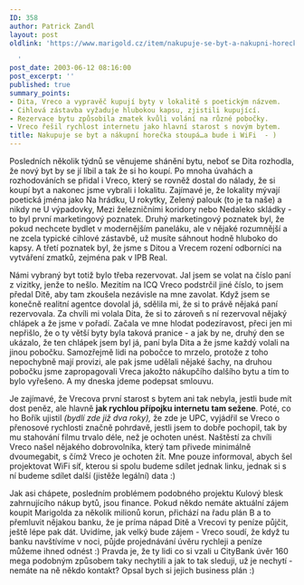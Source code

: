 ```yaml
---
ID: 358
author: Patrick Zandl
layout: post
oldlink: 'https://www.marigold.cz/item/nakupuje-se-byt-a-nakupni-horecka-stoupa-a-bude-i-wifi

  '
post_date: 2003-06-12 08:16:00
post_excerpt: ''
published: true
summary_points:
- Dita, Vreco a vypravěč kupují byty v lokalitě s poetickým názvem.
- Cihlová zástavba vyžaduje hlubokou kapsu, zjistili kupující.
- Rezervace bytu způsobila zmatek kvůli volání na různé pobočky.
- Vreco řešil rychlost internetu jako hlavní starost s novým bytem.
title: Nakupuje se byt a nákupní horečka stoupá…a bude i WiFi  - )
---
```


<p>
Posledních několik týdnů se věnujeme shánění bytu, neboť se Dita rozhodla, že nový byt by se jí líbil a tak že si ho koupí. Po mnoha úvahách a rozhodováních se přidal i Vreco, který se rovněž dostal do nálady, že si koupí byt a nakonec jsme vybrali i lokalitu. Zajímavé je, že lokality mývají poetická jména jako Na hrádku, U rokytky, Zelený palouk (to je ta naše) a nikdy ne U výpadovky, Mezi železničními koridory nebo Nedaleko skládky - to byl první marketingový poznatek. Druhý marketingový poznatek byl, že pokud nechcete bydlet v modernějším paneláku, ale v nějaké rozumnější a ne zcela typické cihlové zástavbě, už musíte sáhnout hodně hluboko do kapsy. A třetí poznatek byl, že jsme s Ditou a Vrecem rození odborníci na vytváření zmatků, zejména pak v IPB Real.</p>

<p>
Námi vybraný byt totiž bylo třeba rezervovat. Jal jsem se volat na číslo paní z vizitky, jenže to nešlo. Mezitím na ICQ Vreco podstrčil jiné číslo, to jsem předal Ditě, aby tam zkoušela nezávisle na mne zavolat. Když jsem se konečně realitní agentce dovolal já, sdělila mi, že si to právě nějaká paní rezervovala. Za chvíli mi volala Dita, že si to zároveň s ní rezervoval nějaký chlápek a že jsme v pořadí. Začala ve mne hlodat podezíravost, přeci jen mi nepřišlo, že o ty větší byty byla taková pranice - a jak by ne, druhý den se ukázalo, že ten chlápek jsem byl já, paní byla Dita a že jsme každý volali na jinou pobočku. Samozřejmě lidi na pobočce to mrzelo, protože z toho nepochybně mají provizi, ale pak jsme udělali nějaké šachy, na druhou pobočku jsme zapropagovali Vreca jakožto nákupčího dalšího bytu a tím to bylo vyřešeno. A my dneska jdeme podepsat smlouvu. </p>

<p>
Je zajímavé, že Vrecova první starost s bytem ani tak nebyla, jestli bude mít dost peněz, ale hlavně <STRONG>jak rychlou přípojku internetu tam sežene</STRONG>. Poté, co ho Bořík ujistil <EM>(bydlí zde již dva roky), </EM>že zde je UPC, vyjádřil se Vreco o přenosové rychlosti značně pohrdavě, jestli jsem to dobře pochopil, tak by mu stahování filmu trvalo déle, než je ochoten unést. Naštěstí za chvíli Vreco našel nějakého dobrovolníka, který tam přivede minimálně dvoumegabit, s čímž Vreco je ochoten žít. Mne pouze informoval, abych šel projektovat WiFi síť, kterou si spolu budeme sdílet jednak linku, jednak si s ní budeme sdílet další (jistěže legální) data :)</p>

<p>
Jak asi chápete, posledním problémem podobného projektu Kulový blesk zahrnujícího nákup bytů, jsou finance. Pokud někdo nemáte aktuální zájem koupit Marigolda za několik milionů korun, přichází na řadu plán B a to přemluvit nějakou banku, že je príma nápad Ditě a Vrecovi ty peníze půjčit, ještě lépe pak dát. Uvidíme, jak velký bude zájem - Vreco soudí, že když tu banku navštívíme v noci, půjde projednávání úvěru rychleji a peníze můžeme ihned odnést :)&#160;Pravda je, že ty lidi co si vzali u CityBank úvěr 160 mega podobným způsobem taky nechytili a jak to tak sleduji, už je nechytí - nemáte na ně někdo kontakt? Opsal bych si jejich business plán :)</p>